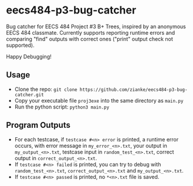 # eecs484-p3-bug-catcher

Bug catcher for EECS 484 Project #3 B+ Trees, inspired by an anonymous EECS 484 classmate. Currently supports reporting runtime errors and comparing "find" outputs with correct ones ("print" output check not supported).

Happy Debugging!

## Usage
 * Clone the repo: `git clone https://github.com/zianke/eecs484-p3-bug-catcher.git`
 * Copy your executable file `proj3exe` into the same directory as `main.py`
 * Run the python script: `python3 main.py`

## Program Outputs
 * For each testcase, if `testcase #<n> error` is printed, a runtime error occurs, with error message in `my_error_<n>.txt`, your output in `my_output_<n>.txt`, testcase input in `random_test_<n>.txt`, correct output in `correct_output_<n>.txt`.
 * If `testcase #<n> failed` is printed, you can try to debug with `random_test_<n>.txt`, `correct_output_<n>.txt` and `my_output_<n>.txt`.
 * If `testcase #<n> passed` is printed, no `*<n>.txt` file is saved.